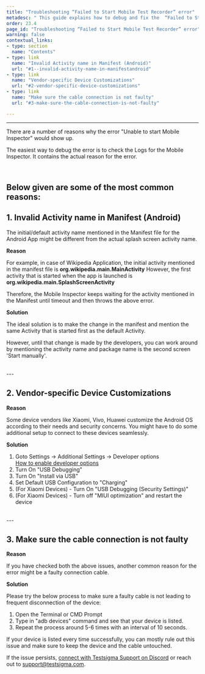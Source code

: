 ```yaml
---
title: "Troubleshooting “Failed to Start Mobile Test Recorder” error"
metadesc: " This guide explains how to debug and fix the  “Failed to Start Mobile Test Recorder” error for Android and iOS Local & Cloud Devices."
order: 23.4
page_id: "Troubleshooting “Failed to Start Mobile Test Recorder” error"
warning: false
contextual_links:
- type: section
  name: "Contents"
- type: link
  name: "Invalid Activity name in Manifest (Android)"
  url: "#1--invalid-activity-name-in-manifestandroid"
- type: link
  name: "Vendor-specific Device Customizations"
  url: "#2-vendor-specific-device-customizations"
- type: link
  name: "Make sure the cable connection is not faulty"
  url: "#3-make-sure-the-cable-connection-is-not-faulty"

---
```


---

There are a number of reasons why the error "Unable to start Mobile Inspector" would show up. 
 
The easiest way to debug the error is to check the Logs for the Mobile Inspector. It contains the actual reason for the error.

<br>

Below given are some of the most common reasons:
---

## **1.  Invalid Activity name in Manifest (Android)**

The initial/default activity name mentioned in the Manifest file for the Android App might be different from the actual splash screen activity name.

**Reason**

For example, in case of Wikipedia Application, the initial activity mentioned in the manifest file is **org.wikipedia.main.MainActivity**
However, the first activity that is started when the app is launched is
**org.wikipedia.main.SplashScreenActivity**

Therefore, the Mobile Inspector keeps waiting for the activity mentioned in the Manifest until timeout and then throws the above error.

**Solution**

The ideal solution is to make the change in the manifest and mention the same Activity that is started first as the default Activity.
 
However, until that change is made by the developers, you can work around by mentioning the activity name and package name is the second screen 'Start manually'.

<br>
---

## **2. Vendor-specific Device Customizations**

**Reason**

Some device vendors like Xiaomi, Vivo, Huawei customize the Android OS according to their needs and security concerns. You might have to do some additional setup to connect to these devices seamlessly.
 
**Solution**

1. Goto Settings -> Additional Settings -> Developer options<br>
   [How to enable developer options](https://www.greenbot.com/article/2457986/how-to-enable-developer-options-on-your-android-phone-or-tablet.html)
2. Turn On "USB Debugging"
3. Turn On "Install via USB"
4. Set Default USB Configuration to "Charging"
5. (For Xiaomi Devices) - Turn On "USB Debugging (Security Settings)"
6. (For Xiaomi Devices) - Turn off "MIUI optimization" and restart the device

<br>
---

## **3. Make sure the cable connection is not faulty**

**Reason**

If you have checked both the above issues, another common reason for the error might be a faulty connection cable. 
 
**Solution**

Please try the below process to make sure a faulty cable is not leading to frequent disconnection of the device:
1. Open the Terminal or CMD Prompt
2. Type in "adb devices" command and see that your device is listed.
3. Repeat the process around 5-6 times with an interval of 10 seconds.


If your device is listed every time successfully, you can mostly rule out this issue and make sure to keep the device and the cable untouched.

If the issue persists, [connect with Testsigma Support on Discord](https://discord.com/invite/5caWS7R6QX) or reach out to support@testsigma.com. 
